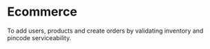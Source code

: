 # Ecommerce
To add users, products and create orders by validating inventory and pincode serviceability.
